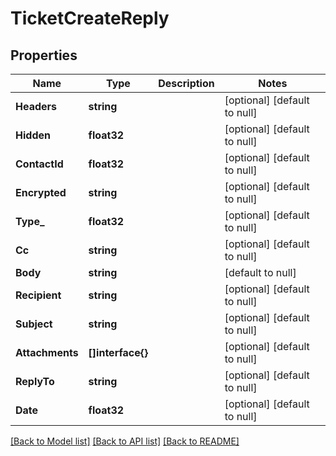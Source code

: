 # TicketCreateReply

## Properties
Name | Type | Description | Notes
------------ | ------------- | ------------- | -------------
**Headers** | **string** |  | [optional] [default to null]
**Hidden** | **float32** |  | [optional] [default to null]
**ContactId** | **float32** |  | [optional] [default to null]
**Encrypted** | **string** |  | [optional] [default to null]
**Type_** | **float32** |  | [optional] [default to null]
**Cc** | **string** |  | [optional] [default to null]
**Body** | **string** |  | [default to null]
**Recipient** | **string** |  | [optional] [default to null]
**Subject** | **string** |  | [optional] [default to null]
**Attachments** | **[]interface{}** |  | [optional] [default to null]
**ReplyTo** | **string** |  | [optional] [default to null]
**Date** | **float32** |  | [optional] [default to null]

[[Back to Model list]](../README.md#documentation-for-models) [[Back to API list]](../README.md#documentation-for-api-endpoints) [[Back to README]](../README.md)


